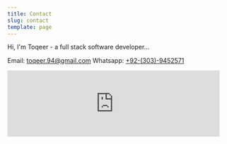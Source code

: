 ```yaml
---
title: Contact
slug: contact
template: page
---
```


Hi, I'm Toqeer - a full stack software developer...

Email: <a href="mailto:toqeer.94@gmail.com">toqeer.94@gmail.com</a>
Whatsapp: <a href="https://wa.me/923039452571">+92-(303)-9452571</a>

<div class="centered-iframe">
  <iframe
    width="480"
    height="150"
    src="https://toqeer.substack.com/embed"
    frameborder="0"
    scrolling="no"
  ></iframe>
</div>
